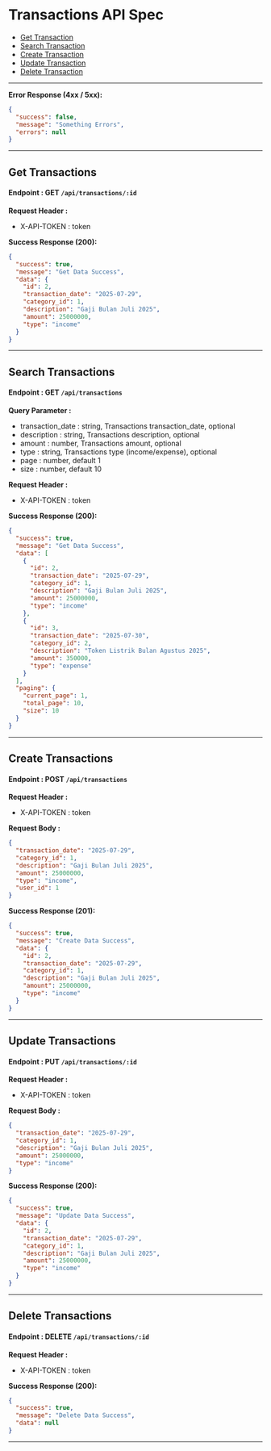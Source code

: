 # Transactions API Spec

- [Get Transaction](#get-transaction)
- [Search Transaction](#search-transaction)
- [Create Transaction](#create-transaction)
- [Update Transaction](#update-transaction)
- [Delete Transaction](#delete-transaction)

---

**Error Response (4xx / 5xx):**

```json
{
  "success": false,
  "message": "Something Errors",
  "errors": null
}
```

---

## Get Transactions

#### Endpoint : GET `/api/transactions/:id`

**Request Header :**

- X-API-TOKEN : token

**Success Response (200):**

```json
{
  "success": true,
  "message": "Get Data Success",
  "data": {
    "id": 2,
    "transaction_date": "2025-07-29",
    "category_id": 1,
    "description": "Gaji Bulan Juli 2025",
    "amount": 25000000,
    "type": "income"
  }
}
```

---

## Search Transactions

#### Endpoint : GET `/api/transactions`

**Query Parameter :**

- transaction_date : string, Transactions transaction_date, optional
- description : string, Transactions description, optional
- amount : number, Transactions amount, optional
- type : string, Transactions type (income/expense), optional
- page : number, default 1
- size : number, default 10

**Request Header :**

- X-API-TOKEN : token

**Success Response (200):**

```json
{
  "success": true,
  "message": "Get Data Success",
  "data": [
    {
      "id": 2,
      "transaction_date": "2025-07-29",
      "category_id": 1,
      "description": "Gaji Bulan Juli 2025",
      "amount": 25000000,
      "type": "income"
    },
    {
      "id": 3,
      "transaction_date": "2025-07-30",
      "category_id": 2,
      "description": "Token Listrik Bulan Agustus 2025",
      "amount": 350000,
      "type": "expense"
    }
  ],
  "paging": {
    "current_page": 1,
    "total_page": 10,
    "size": 10
  }
}
```

---

## Create Transactions

#### Endpoint : POST `/api/transactions`

**Request Header :**

- X-API-TOKEN : token

**Request Body :**

```json
{
  "transaction_date": "2025-07-29",
  "category_id": 1,
  "description": "Gaji Bulan Juli 2025",
  "amount": 25000000,
  "type": "income",
  "user_id": 1
}
```

**Success Response (201):**

```json
{
  "success": true,
  "message": "Create Data Success",
  "data": {
    "id": 2,
    "transaction_date": "2025-07-29",
    "category_id": 1,
    "description": "Gaji Bulan Juli 2025",
    "amount": 25000000,
    "type": "income"
  }
}
```

---

## Update Transactions

#### Endpoint : PUT `/api/transactions/:id`

**Request Header :**

- X-API-TOKEN : token

**Request Body :**

```json
{
  "transaction_date": "2025-07-29",
  "category_id": 1,
  "description": "Gaji Bulan Juli 2025",
  "amount": 25000000,
  "type": "income"
}
```

**Success Response (200):**

```json
{
  "success": true,
  "message": "Update Data Success",
  "data": {
    "id": 2,
    "transaction_date": "2025-07-29",
    "category_id": 1,
    "description": "Gaji Bulan Juli 2025",
    "amount": 25000000,
    "type": "income"
  }
}
```

---

## Delete Transactions

#### Endpoint : DELETE `/api/transactions/:id`

**Request Header :**

- X-API-TOKEN : token

**Success Response (200):**

```json
{
  "success": true,
  "message": "Delete Data Success",
  "data": null
}
```

---
